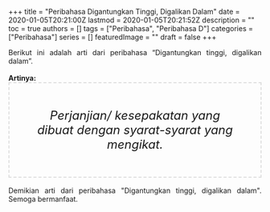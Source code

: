 +++
title = "Peribahasa Digantungkan Tinggi, Digalikan Dalam"
date = 2020-01-05T20:21:00Z
lastmod = 2020-01-05T20:21:52Z
description = ""
toc = true
authors = []
tags = ["Peribahasa", "Peribahasa D"]
categories = ["Peribahasa"]
series = []
featuredImage = ""
draft = false
+++

<div dir="ltr" style="text-align: left;" trbidi="on"><div style="text-align: justify;">Berikut ini adalah arti dari peribahasa “Digantungkan tinggi, digalikan dalam”.</div><br /><div style="text-align: justify;"><b>Artinya:</b></div><div style="border: 2px dashed #ddd; font-size: 24px; height: auto; margin: 0 auto; padding: 50px; text-align: center; width: auto;"><i>Perjanjian/ kesepakatan yang dibuat dengan syarat-syarat yang mengikat.</i></div><br /><div style="text-align: justify;">Demikian arti dari peribahasa "Digantungkan tinggi, digalikan dalam". Semoga bermanfaat.</div></div>
